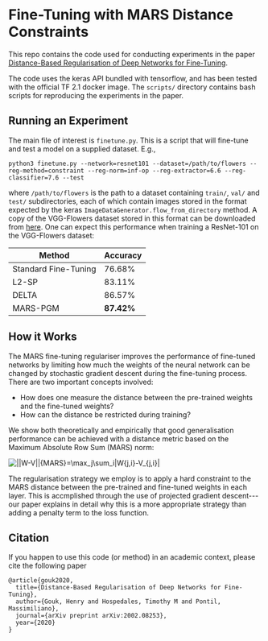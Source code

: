 Fine-Tuning with MARS Distance Constraints
==========================================

This repo contains the code used for conducting experiments in the paper [Distance-Based Regularisation of Deep Networks for Fine-Tuning](https://arxiv.org/abs/2002.08253).

The code uses the keras API bundled with tensorflow, and has been tested with the official TF 2.1 docker image. The `scripts/` directory contains bash scripts for reproducing the experiments in the paper.

Running an Experiment
---------------------

The main file of interest is `finetune.py`. This is a script that will fine-tune and test a model on a supplied dataset. E.g.,

```
python3 finetune.py --network=resnet101 --dataset=/path/to/flowers --reg-method=constraint --reg-norm=inf-op --reg-extractor=6.6 --reg-classifier=7.6 --test
```

where `/path/to/flowers` is the path to a dataset containing `train/`, `val/` and `test/` subdirectories, each of which contain images stored in the format expected by the keras `ImageDataGenerator.flow_from_directory` method. A copy of the VGG-Flowers dataset stored in this format can be downloaded from [here](https://www.henrygouk.com/flowers.tar.gz). One can expect this performance when training a ResNet-101 on the VGG-Flowers dataset:

| Method               | Accuracy   |
| -------------------- | ---------- |
| Standard Fine-Tuning |     76.68% |
| L2-SP                |     83.11% |
| DELTA                |     86.57% |
| MARS-PGM             | **87.42%** |


How it Works
------------

The MARS fine-tuning regulariser improves the performance of fine-tuned networks by limiting how much the weights of the neural network can be changed by stochastic gradient descent during the fine-tuning process. There are two important concepts involved:

* How does one measure the distance between the pre-trained weights and the fine-tuned weights?
* How can the distance be restricted during training?

We show both theoretically and empirically that good generalisation performance can be achieved with a distance metric based on the Maximum Absolute Row Sum (MARS) norm:

![||W-V||_{MARS}=\max_j\sum_i|W_{j,i}-V_{j,i}|](https://render.githubusercontent.com/render/math?math=\huge||W-V||_{MARS}=\max_j\sum_i|W_{j,i}-V_{j,i}|.)

The regularisation strategy we employ is to apply a hard constraint to the MARS distance between the pre-trained and fine-tuned weights in each layer. This is accmplished through the use of projected gradient descent---our paper explains in detail why this is a more appropriate strategy than adding a penalty term to the loss function.

Citation
--------

If you happen to use this code (or method) in an academic context, please cite the following paper

```
@article{gouk2020,
  title={Distance-Based Regularisation of Deep Networks for Fine-Tuning},
  author={Gouk, Henry and Hospedales, Timothy M and Pontil, Massimiliano},
  journal={arXiv preprint arXiv:2002.08253},
  year={2020}
}
```
